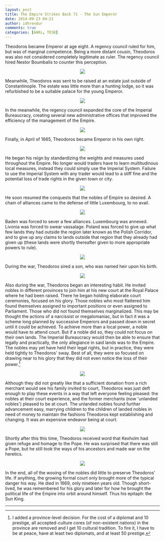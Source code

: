 ```yaml
---
layout: post
title: The Empire Strikes Back 71 - The Sun Emperor
date: 2014-09-23 04:21
author: idhrendur
comments: true
categories: [AARs, TESB]
---
```

Theodoros became Emperor at age eight. A regency council ruled for him, but was of marginal competence. Being a more distant cousin, Theodoros was also not considered completely legitimate as ruler. The regency council hired Nestor Boumbalis to counter this perception.
<p align="center"><img src="/assets/tesb_images/71-1.png"></p>

Meanwhile, Theodoros was sent to be raised at an estate just outside of Constantinople. The estate was little more than a hunting lodge, so it was refurbished to be a suitable palace for the young Emperor.
<p align="center"><img src="/assets/tesb_images/71-2.png"></p>

In the meanwhile, the regency council expanded the core of the Imperial Bureaucracy, creating several new administrative offices that improved the efficiency of the management of the Empire.
<p align="center"><img src="/assets/tesb_images/71-3.png"></p>

Finally, in April of 1665, Theodoros became Emperor in his own right.
<p align="center"><img src="/assets/tesb_images/71-4.png"></p>

He began his reign by standardizing the weights and measures used throughout the Empire. No longer would traders have to learn multitudinous local measures, instead they could simply use the Imperial System. Failure to use the Imperial System with any trader would lead to a stiff fine and the potential loss of trade rights in the given town or city.
<p align="center"><img src="/assets/tesb_images/71-5.png"></p>

He soon resumed the conquests that the nobles of Empire so desired. A chain of alliances came to the defense of little Luxembourg, to no avail.
<p align="center"><img src="/assets/tesb_images/71-6.png"></p>

Baden was forced to sever a few alliances. Luxembourg was annexed. Livonia was forced to swear vassalage. Poland was forced to give up what few lands they had outside the region later known as the Polish Corridor, and to give up any claims to lands outside that region that they already had given up (these lands were shortly thereafter given to more appropriate powers to rule).
<p align="center"><img src="/assets/tesb_images/71-7.png"></p>

During the war, Theodoros sired a son, who was named heir upon his birth.
<p align="center"><img src="/assets/tesb_images/71-8.png"></p>

Also during the war, Theodoros began an interesting habit. He invited nobles in different provinces to join him at his new court at the Royal Palace where he had been raised. There he began holding elaborate court ceremonies, focused on his glory. Those nobles who most flattered him found themselves assigned to important positions or even assigned to Parliament. Those who did not found themselves marginalized. This may be thought the actions of a narcissist or megalomaniac, but in fact it was a scheme long planned by successive Emperors and passed down in secret until it could be achieved. To achieve more than a local power, a noble would have to attend court. But if a noble did so, they could not focus on their own lands. The Imperial Bureaucracy would then be able to ensure that legally and practically, the only allegiance in said lands was to the Empire. The nobles may yet have held their legal rights, but in practice, they were held tightly to Theodoros' sway. Best of all, they were so focused on drawing near to his glory that they did not even notice the loss of their power.[^1]
<p align="center"><img src="/assets/tesb_images/71-9.png"></p>

Although they did not greatly like that a sufficient donation from a rich merchant would see his family invited to court, Theodoros was just deft enough to play these events in a way that left everyone feeling pleased: the nobles at their court experience, and the former merchants (now 'unlanded nobles') pleased to be at court. The unlanded nobles found further advancement easy, marrying children to the children of landed nobles in need of money to maintain the fashions Theodoros kept establishing and changing. It was an expensive endeavor being at court.
<p align="center"><img src="/assets/tesb_images/71-10.png"></p>

Shortly after this this time, Theodoros received word that Kexholm had given refuge and homage to the Pope. He was surprised that there was still a Pope, but he still took the ways of his ancestors and made war on the heretics.
<p align="center"><img src="/assets/tesb_images/71-11.png"></p>

In the end, all of the wooing of the nobles did little to preserve Theodoros' life. If anything, the growing formal court only brought more of the typical danger his way. He died in 1669, only nineteen years old. Though short-lived, he was remembered for his glory and later for how he brought the political life of the Empire into orbit around himself. Thus his epitaph: the Sun King.

***

[^1]: I added a province-level decision. For the cost of a diplomat and 10 prestige, all accepted-culture cores (of non-existent nations) in the province are removed and I get 10 cultural tradition. To fire it, I have to be at peace, have at least two diplomats, and at least 50 prestige.
